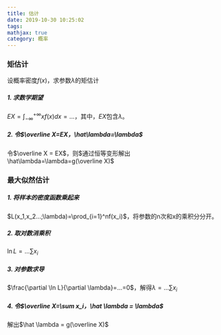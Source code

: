 ```yaml
---
title: 估计
date: 2019-10-30 10:25:02
tags:
mathjax: true
category: 概率
---
```

### 矩估计
设概率密度$f(x)$，求参数$\lambda$的矩估计  

##### 1. 求数学期望
$EX=\int_{-\infty}^{+\infty}xf(x)dx=...$，其中，$EX$包含$\lambda$。  

##### 2. 令$\overline X=EX，\hat\lambda=\lambda$
令$\overline X = EX$，则$通过恒等变形解出\hat\lambda=\lambda=g(\overline X)$


### 最大似然估计
##### 1. 将样本的密度函数乘起来
$L(x_1,x_2...;\lambda)=\prod_{i=1}^nf(x_i)$，将参数的n次和x的乘积分分开。  

##### 2. 取对数消乘积
$\ln L=...\sum x_i$  

##### 3. 对参数求导
$\frac{\partial \ln L}{\partial \lambda}=...=0$，解得$\lambda=...\sum x_i$  

##### 4. 令$\overline X=\sum x_i，\hat \lambda = \lambda$
解出$\hat \lambda = g(\overline X)$  